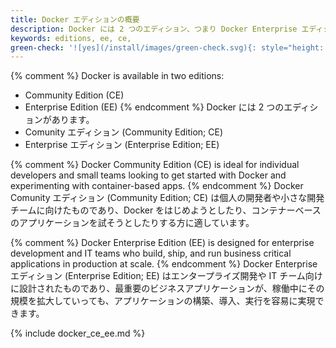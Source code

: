 ```yaml
---
title: Docker エディションの概要
description: Docker には 2 つのエディション、つまり Docker Enterprise エディションと Docker Community エディションがあることを学びます。
keywords: editions, ee, ce,
green-check: '![yes](/install/images/green-check.svg){: style="height: 14px; margin: 0 auto"}'
---
```


{% comment %}
Docker is available in two editions:
* Community Edition (CE)
* Enterprise Edition (EE)
{% endcomment %}
Docker には 2 つのエディションがあります。
* Comunity エディション (Community Edition; CE)
* Enterprise エディション (Enterprise Edition; EE)

{% comment %}
Docker Community Edition (CE) is ideal for individual developers and small teams
looking to get started with Docker and experimenting with container-based apps.
{% endcomment %}
Docker Comunity エディション (Community Edition; CE) は個人の開発者や小さな開発チームに向けたものであり、Docker をはじめようとしたり、コンテナーベースのアプリケーションを試そうとしたりする方に適しています。

{% comment %}
Docker Enterprise Edition (EE) is designed for enterprise development and IT
teams who build, ship, and run business critical applications in production at
scale.
{% endcomment %}
Docker Enterprise エディション (Enterprise Edition; EE) はエンタープライズ開発や IT チーム向けに設計されたものであり、最重要のビジネスアプリケーションが、稼働中にその規模を拡大していっても、アプリケーションの構築、導入、実行を容易に実現できます。


{% include docker_ce_ee.md %}
